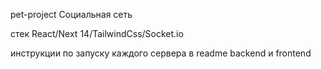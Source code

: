 pet-project Социальная сеть

стек React/Next 14/TailwindCss/Socket.io

инструкции по запуску каждого сервера в readme backend и frontend
